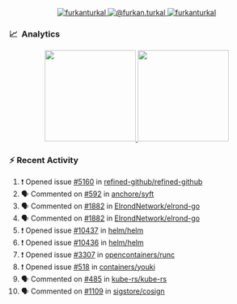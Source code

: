 <p align="center">
  <a href="https://linkedin.com/in/furkanturkal" target="blank">
    <img src="https://img.shields.io/badge/linkedin-%230077B5.svg?&style=for-the-badge&logo=linkedin&logoColor=white" alt="furkanturkal" />
  </a>
  <a href="https://medium.com/@furkan.turkal" target="blank">
    <img src="https://img.shields.io/badge/medium-%2312100E.svg?&style=for-the-badge&logo=medium&logoColor=white" alt="@furkan.turkal" />
  </a>
  <a href="https://twitter.com/furkanturkaI" target="blank">
    <img src="https://img.shields.io/badge/Twitter-1DA1F2?style=for-the-badge&logo=twitter&logoColor=white" alt="furkanturkaI" />
  </a>
</p>

### 📈 &nbsp;Analytics

<p align="center">
  <a href="https://github.com/bufgix">
    <img height="180em" src="https://github-readme-stats-eight-theta.vercel.app/api?username=Dentrax&show_icons=true&theme=algolia&include_all_commits=true&count_private=true&line_height=26"/>
    <img height="180em" src="https://github-readme-stats-eight-theta.vercel.app/api/top-langs/?username=Dentrax&layout=compact&langs_count=8&theme=algolia&line_height=26"/>
  </a>
</p>

### :zap: Recent Activity

<!--START_SECTION:activity-->
1. ❗️ Opened issue [#5160](https://github.com/refined-github/refined-github/issues/5160) in [refined-github/refined-github](https://github.com/refined-github/refined-github)
2. 🗣 Commented on [#592](https://github.com/anchore/syft/issues/592) in [anchore/syft](https://github.com/anchore/syft)
3. 🗣 Commented on [#1882](https://github.com/ElrondNetwork/elrond-go/issues/1882) in [ElrondNetwork/elrond-go](https://github.com/ElrondNetwork/elrond-go)
4. 🗣 Commented on [#1882](https://github.com/ElrondNetwork/elrond-go/issues/1882) in [ElrondNetwork/elrond-go](https://github.com/ElrondNetwork/elrond-go)
5. ❗️ Opened issue [#10437](https://github.com/helm/helm/issues/10437) in [helm/helm](https://github.com/helm/helm)
6. ❗️ Opened issue [#10436](https://github.com/helm/helm/issues/10436) in [helm/helm](https://github.com/helm/helm)
7. ❗️ Opened issue [#3307](https://github.com/opencontainers/runc/issues/3307) in [opencontainers/runc](https://github.com/opencontainers/runc)
8. ❗️ Opened issue [#518](https://github.com/containers/youki/issues/518) in [containers/youki](https://github.com/containers/youki)
9. 🗣 Commented on [#485](https://github.com/kube-rs/kube-rs/issues/485) in [kube-rs/kube-rs](https://github.com/kube-rs/kube-rs)
10. 🗣 Commented on [#1109](https://github.com/sigstore/cosign/issues/1109) in [sigstore/cosign](https://github.com/sigstore/cosign)
<!--END_SECTION:activity-->
